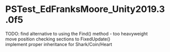 # PSTest_EdFranksMoore_Unity2019.3.0f5
TODO:
find alternative to using the Find() method - too heavyweight    
move position checking sections to FixedUpdate()    
implement proper inheritance for Shark/Coin/Heart
